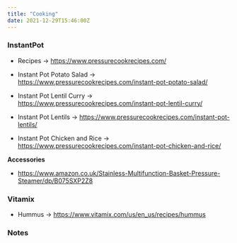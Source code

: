 ```yaml
---
title: "Cooking"
date: 2021-12-29T15:46:00Z
---
```


### InstantPot

* Recipes -> https://www.pressurecookrecipes.com/

* Instant Pot Potato Salad -> https://www.pressurecookrecipes.com/instant-pot-potato-salad/

* Instant Pot Lentil Curry -> https://www.pressurecookrecipes.com/instant-pot-lentil-curry/

* Instant Pot Lentils -> https://www.pressurecookrecipes.com/instant-pot-lentils/

* Instant Pot Chicken and Rice -> https://www.pressurecookrecipes.com/instant-pot-chicken-and-rice/

**Accessories**

* https://www.amazon.co.uk/Stainless-Multifunction-Basket-Pressure-Steamer/dp/B075SXP2Z8

### Vitamix 

* Hummus -> https://www.vitamix.com/us/en_us/recipes/hummus

### Notes
